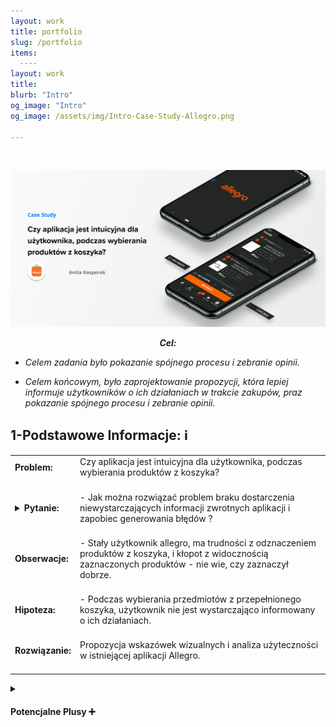 ```yaml
---
layout: work
title: portfolio
slug: /portfolio
items:
  ----
layout: work
title: 
blurb: "Intro"
og_image: "Intro"
og_image: /assets/img/Intro-Case-Study-Allegro.png
      
---   
```

<br>

[![image-text markdown="1"](https://raw.githubusercontent.com/AnitakasperekUX/AnitakasperekUX.github.io/main/assets/img/tytul.png)](https://raw.githubusercontent.com/AnitakasperekUX/AnitakasperekUX.github.io/main/assets/img/tytul.png)
<br>


<i><p style="text-align: center;"><b>Cel:</b>


- Celem zadania było pokazanie spójnego procesu i zebranie opinii.

- Celem końcowym, było zaprojektowanie propozycji, która lepiej informuje użytkowników o ich działaniach w trakcie zakupów, praz pokazanie spójnego procesu i zebranie opinii.</i><br> 
## 1-Podstawowe Informacje:    ℹ️ 






|                              |                                                              |
| ---------------------------- | ------------------------------------------------------------ |
| **Problem:**<br/><br/>      | Czy aplikacja jest intuicyjna dla użytkownika, podczas wybierania produktów z koszyka? <br><br> |
| <details> <summary>**Pytanie:**<br/><br/></summary>       | - Jak można rozwiązać problem braku dostarczenia niewystarczających informacji zwrotnych aplikacji i zapobiec generowania błędów ?<br><br> |
| **Obserwacje:**<br/><br/> | - Stały użytkownik allegro, ma trudności z odznaczeniem produktów z koszyka, i kłopot z widocznością zaznaczonych produktów - nie wie, czy zaznaczył dobrze.<br><br></details> |
| **Hipoteza:**<br/><br/>      | - Podczas wybierania przedmiotów z przepełnionego koszyka, użytkownik nie jest wystarczająco informowany o ich działaniach. <br><br> |
| **Rozwiązanie:**<br/><br/>   | Propozycja wskazówek wizualnych i analiza użyteczności w istniejącej aplikacji Allegro.<br><br> |





<details><summary><h4>Potencjalne Plusy ➕</h4></summary>
<i>Usprawnienie informacji wizualnych i interakcji, przyspieszy proces zakupowy i uniknie błędów użytkownika Poprzez dodanie wskazówek wizualne, poprawi się użyteczność aplikacji. Model Mentalny stałego użytkownika używającego wersji webowej, będzie spójniejszy.</i> 
<br>










